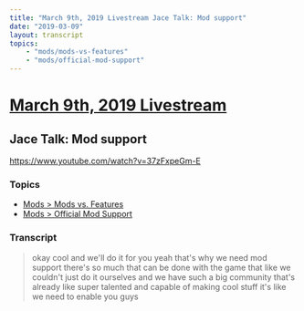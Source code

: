 ```yaml
---
title: "March 9th, 2019 Livestream Jace Talk: Mod support"
date: "2019-03-09"
layout: transcript
topics:
    - "mods/mods-vs-features"
    - "mods/official-mod-support"
---
```

# [March 9th, 2019 Livestream](../2019-03-09.md)
## Jace Talk: Mod support
https://www.youtube.com/watch?v=37zFxpeGm-E

### Topics
* [Mods > Mods vs. Features](../topics/mods/mods-vs-features.md)
* [Mods > Official Mod Support](../topics/mods/official-mod-support.md)

### Transcript

> okay cool and we'll do it for you yeah that's why we need mod support there's so much that can be done with the game that like we couldn't just do it ourselves and we have such a big community that's already like super talented and capable of making cool stuff it's like we need to enable you guys
